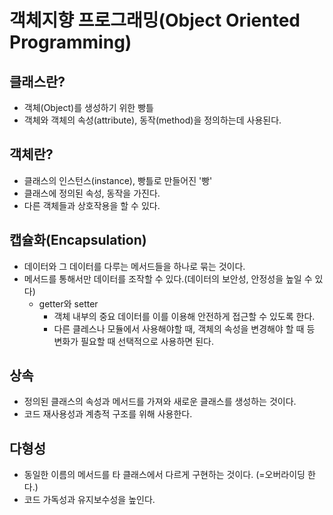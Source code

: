 # 객체지향 프로그래밍(Object Oriented Programming)  
  
  
  
## 클래스란?  
- 객체(Object)를 생성하기 위한 빵틀  
- 객체와 객체의 속성(attribute), 동작(method)을 정의하는데 사용된다.
 &nbsp;
 &nbsp;
## 객체란?
- 클래스의 인스턴스(instance), 빵틀로 만들어진 '빵'
- 클래스에 정의된 속성, 동작을 가진다.
- 다른 객체들과 상호작용을 할 수 있다.
 &nbsp;
 &nbsp;
## 캡슐화(Encapsulation)
- 데이터와 그 데이터를 다루는 메서드들을 하나로 묶는 것이다.
- 메서드를 통해서만 데이터를 조작할 수 있다.(데이터의 보안성, 안정성을 높일 수 있다)
    * getter와 setter
      - 객체 내부의 중요 데이터를 이를 이용해 안전하게 접근할 수 있도록 한다.
      - 다른 클레스나 모듈에서 사용해야할 때, 객체의 속성을 변경해야 할 때 등 변화가 필요할 때 선택적으로 사용하면 된다.
 &nbsp;
 &nbsp;
## 상속
- 정의된 클래스의 속성과 메서드를 가져와 새로운 클래스를 생성하는 것이다.
- 코드 재사용성과 계층적 구조를 위해 사용한다.
 &nbsp;
 &nbsp;
## 다형성
- 동일한 이름의 메서드를 타 클래스에서 다르게 구현하는 것이다. (=오버라이딩 한다.)
- 코드 가독성과 유지보수성을 높인다.
 &nbsp;
 &nbsp;
